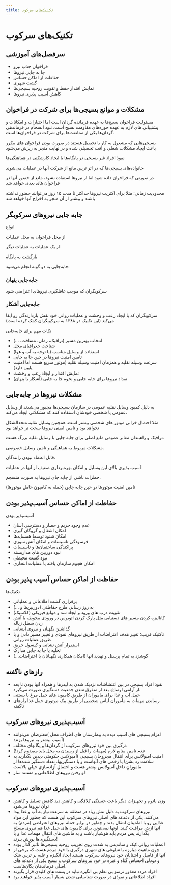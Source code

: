 ```yaml
---
title: تکنیک‌های سرکوب
---
```


# تکنیک‌های سرکوب

## سرفصل‌های آموزشی

- فراخوان جذب نیرو
- جا به جایی نیروها
- حفاظت از اماکن حساس
- گشت شهری
- نمایش اقتدار حفظ و تقویت روحیه بسیجی‌ها
- کاهش آسیب پذیری نیروها

## مشکلات و موانع بسیجی‌ها برای شرکت در فراخوان

مسئولیت فراخوان بسیج‌ها به عهده فرمانده گردان است اما اختیارات و امکانات و پشتیبانی های لازم به عهده حوزه‌های مقاومت بسیج است. نبود انسجام در فرماندهی گردان‌ها یکی از ممانعت‌ها برای شرکت در فراخوان‌ها است.

بسیجی‌هایی که مشغول به کار یا تحصیل هستند در صورت بودن فراخوان های مکرر باعث ایجاد مشکلات شغلی و افت تحصیلی شده و در نهایت منجر به ریزش می‌شود

نفوذ افراد غیر بسیجی در پایگاه‌ها با ایجاد کارشکنی در هماهنگی‌ها

خانواده‌های بسیجی‌ها که در اثر ترس مانع از شرکت آنها در عملیات می‌شوند

در صورتی که فراخوان داده شود اما از نیروها استفاده نشود، مانع از حضور آنها در فراخوان های بعدی خواهد شد

محدودیت زمانی: مثلا برای اکثریت نیروها حداکثر تا مدت ۱۵ روز می‌توانند حضور نداشته باشند و بیشتر از آن منجر به اخراج آنها خواهد شد

## جابه جایی نیروهای سرکوبگر

انواع

از محل فراخوان به محل عملیات

از یک عملیات به عملیات دیگر

بازگشت به پایگاه

جابه‌جایی  به دو گونه انجام می‌شود:

### جابه‌جایی پنهان

سرکوبگران که موجب غافلگیری نیروهای اعتراضی شود

### جابه‌جایی آشکار

سرکوبگران که با ایجاد رعب و وحشت و عملیات روانی خود نقش بازدارندگی رو ایفا می‌کند (این تکنیک در ۱۳۸۸ به سرکوبگران کمک کرده است)

نکات مهم برای جابه‌جایی

- انتخاب بهترین مسیر (ترافیک، زمان، مسافت، ...)
- شناخت جغرافیای محل
- استفاده از وسایل مناسب (با توجه به آب و هوا)
- تامین امنیت نیروها در حین جا به جایی
- سرعت وسیله نقلیه و همزمان امنیت وسیله نقلیه (موتور سریع هست اما امنیت پایین دارد)
- نمایش اقتدار و ایجاد رعب و وحشت
- تعداد نیروها برای جابه جایی و نحوه جا به جایی (آشکار یا پنهان)

## مشکلات نیروها در جابه‌جایی

به دلیل کمبود وسایل نقلیه عمومی در سازمان بسیجی‌ها مجبور می‌شدند از وسایل عمومی یا شخصی خودشان استفاده کنند که مشکلانی ایجاد می‌کند.

مثلا احتمال خرابی موتور های شخصی بیشتر است. همچنین وسایل نقلیه متحدالشکل نخواهد بود و تامین ایمنی نیروها سخت تر خواهد بود

ترافیک و راهبندان معابر عمومی مانع اصلی برای جابه جایی با وسایل نقلیه بزرگ هست.

مشکلات مربوط به هماهنگی و تامین وسایل خصوصی.

قابل اعتماد نبودن رانندگان.

آسیب پذیری بالای این وسایل و امکان بهره‌برداری ضعیف از آنها در عملیات

خطرات ناشی از جابه جای نیروها به صورت منسجم.

تامین امنیت موتورها در حین جابه جایی (حمله به کامیون حامل موتورها)

## حفاظت از اماکن حساس آسیب‌پذیر بودن

آسیب‌پذیر بودن

- عدم وجود حریم و حصار و دسترسی آسان
- امکان اشغال و گروگان گیری
- امکان شنود توسط همسایه‌ها
- فرسودگی تاسیسات و امکان آتش سوزی
- پراکندگی ساختمان‌ها و تاسیسات
- نبود دوربین های مداربسته
- نبود گشت محیطی
- امکان هجوم سازمان یافته یا عملیات انتحاری

## حفاظت از اماکن حساس آسیب پذیر بودن

تکنیک‌ها

- برقراری گشت اطلاعاتی و عملیاتی
- به روز رسانی طرح حفاظتی (دوربین‌ها و …)
- تقویت درب های ورود و ایجاد سد و موانع فیزیکی (کلاسیک)
- کانالیزه کردن مسیر های دستیابی مثل پارک کردن اتوبوس در ورودی محوطه یا آتش زدن سطل زباله
- گذاشتن نگهبان و نیروی انسانی
- تاکتیک فریب؛ تغییر هدف اعتراضات از طریق نیروهای نفوذی و تغییر مسیر دادن و یا طریق عملیات روانی
- استقرار آتش نشانی و کپسول حریق
- تخلیه یا جا به جایی مدارک
- گوشزد به تمام پرسنل و تهدید آنها (امکان همکاری نگهبانان با اعتراضات...)

## رازهای ناگفته

- نفوذ افراد بسیجی در بین اغتشاشات نزدیک شدن به لیدرها و همراه آنها بودن تا بعد از آرامی  اوضاع. بعد از متفرق شدن جمعیت دستگیری صورت می‌گیرد.
- حمل آب و غذا برای ماموران از طریق کامیون های حمل مرغ یا بستنی
- رساندن مهمات به ماموران لباس شخصی از طریق پیک موتوری حمل غذا
رازهای ناگفته

## آسیب‌پذیری نیروهای سرکوب

- اعزام بسیجی های آسیب دیده به بیمارستان های اطراف محل )معترضان می‌توانند آسیب بیشتر به نیروها بزنند(
- درگیری بین خود نیروهای سرکوب از گردان‌ها و یگانهای مختلف
- عدم تامین منابع لازم (مهمات را قبل از رسیدن به محل باید مصدوم کرد!)
- امنیت آمبولانس برای انتقال مجروحان بسیجی )آمبولانس حکومتی دیدین نگذارید به سلامت رد بشن! یا  زخمی های آنهاست و یا دستگیریها. تعداد دستگیر شده‌ها از ماموران داخل آمبولانس بیشتر هست و احتمال آزادسازی خیلی بالاست
- لو رفتن نیروهای اطلاعاتی و مستند ساز

## آسیب‌پذیری نیروهای سرکوب

- وزن باتوم و تجهیزات دیگر باعث خستگی کلافگی و کاهش دید کاهش تسلط و کاهش توان نیروها می‌شود
- نیروهای سرکوب به دلیل تنش زیاد در منطقه به سرعت نیاز به آب و غذا پیدا می‌کنند. یکی از دغدغه های اصلی نیروهای سرکوب این هست که چطور این مواد غذایی رو با اطمینان انتقال بدند و چطور در برابر حمله نیروهای اعتراضی (مردم) به آنها ازش مراقبت کنند. اونها نمی‌تونن برای کامیون های حمل غذا هم نیروی مسلح بگذارند پس مردم باید هوشیار باشند و به ماشین های انتقال مهمات غذا و یا دستگیری‌ها یورش ببرند!
- عملیات روانی کیک و ساندیس به شدت روی تخریب روحیه بسیجی‌ها تاثیر گذار بوده!
- چون ماهیت مبارزه با شلوغی های شهری درگیری با خود مردم هست که برخی از آنها از فامیل و آشنایان خود نیروهای سرکوب هستند ایجاد انگیزه و غلبه بر ترس شک و دودلی احساس گناه و غیره در خود نیروهای سرکوب و بسیج یکی از دغدغه های اصلی فرماندهان یگان‌هاست.
- افراد مردد معذور ترسو بی نظم بی انگیزه نباید در پست های کلیدی قرار بگیرند
- افراد اطلاعاتی و نفوذی در صورت شناسایی شدن بسیار آسیب پذیر خواهند بود